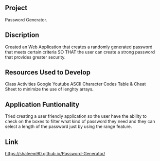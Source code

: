 ## Project

Password Generator.


## Discription

Created an Web Application that creates a randomly generated password that meets certain criteria
SO THAT the user can create a strong password that provides greater security.


## Resources Used to Develop

Class Activities
Google 
Youtube
ASCII Character Codes Table & Cheat Sheet to minimize the use of lenghty arrays.

## Application Funtionality

Tried creating a user friendly application so the user have the ability to check on the boxes to filter what kind of password they need and they can select a length of the password just by using the range feature.

## Link

https://shaleem90.github.io/Password-Generator/


